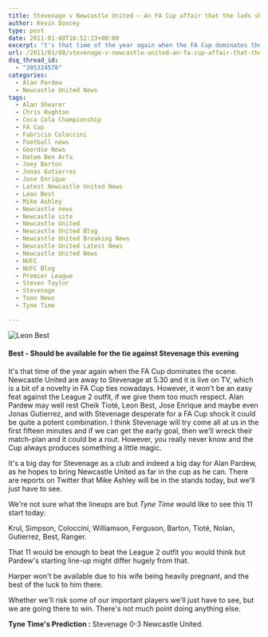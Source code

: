 ```yaml
---
title: Stevenage v Newcastle United – An FA Cup affair that the lads should handle
author: Kevin Doocey
type: post
date: 2011-01-08T16:52:23+00:00
excerpt: "t's that time of the year again when the FA Cup dominates the scene. Newcastle United are away to Stevenage at 5.30.."
url: /2011/01/08/stevenage-v-newcastle-united-an-fa-cup-affair-that-the-lads-should-handle/
dsq_thread_id:
  - "205324578"
categories:
  - Alan Pardew
  - Newcastle United News
tags:
  - Alan Shearer
  - Chris Hughton
  - Coca Cola Championship
  - FA Cup
  - Fabricio Coloccini
  - Football news
  - Geordie News
  - Hatem Ben Arfa
  - Joey Barton
  - Jonas Gutierrez
  - Jose Enrique
  - Latest Newcastle United News
  - Leon Best
  - Mike Ashley
  - Newcastle news
  - Newcastle site
  - Newcastle United
  - Newcastle United Blog
  - Newcastle United Breaking News
  - Newcastle United Latest News
  - Newcastle United News
  - NUFC
  - NUFC Blog
  - Premier League
  - Steven Taylor
  - Stevenage
  - Toon News
  - Tyne Time

---
```

![Leon Best](https://www.tynetime.com/wp-content/uploads/2011/01/Leon-Best-005.jpg "Leon-Best-005")

#### Best - Should be available for the tie against Stevenage this evening

It's that time of the year again when the FA Cup dominates the scene. Newcastle United are away to Stevenage at 5.30 and it is live on TV, which is a bit of a novelty in FA Cup ties nowadays. However, it won't be an easy feat against the League 2 outfit, if we give them too much respect. Alan Pardew may well rest Cheik Tioté, Leon Best, Jose Enrique and maybe even Jonas Gutierrez, and  with Stevenage desperate for a FA Cup shock it could be quite a potent combination. I think Stevenage will try come all at us in the first fifteen minutes and if we can get the early goal, then we'll wreck their match-plan and it could be a rout. However, you really never know and the Cup always produces something a little magic.

It's a big day for Stevenage as a club and indeed a big day for Alan Pardew, as he hopes to bring Newcastle United as far in the cup as he can. There are reports on Twitter that Mike Ashley will be in the stands today, but we'll just have to see.

We're not sure what the lineups are but _Tyne Time_ would like to see this 11 start today:

Krul, Simpson, Coloccini, Williamson, Ferguson, Barton, Tioté, Nolan, Gutierrez, Best, Ranger.

That 11 would be enough to beat the League 2 outfit you would think but Pardew's starting line-up might differ hugely from that.

Harper won't be available due to his wife being heavily pregnant, and the best of the luck to him there.

Whether we'll risk some of our important players we'll just have to see, but we are going there to win. There's not much point doing anything else.

**Tyne Time's Prediction :** Stevenage 0-3 Newcastle United.
